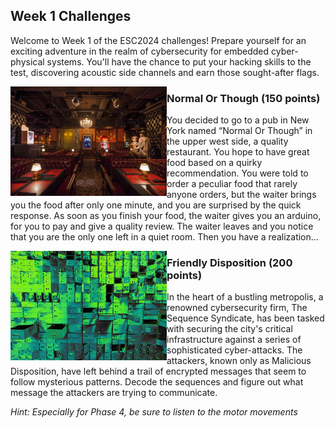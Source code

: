 ## Week 1 Challenges

Welcome to Week 1 of the ESC2024 challenges! Prepare yourself for an exciting adventure in the realm of cybersecurity for embedded cyber-physical systems. You'll have the chance to put your hacking skills to the test, discovering acoustic side channels and earn those sought-after flags.


<img src="https://github.com/TrustworthyComputing/csaw_esc_2024/blob/main/challenges/week1/NormalOrThough.jpg" alt="NormalOrThough" align="left" width="250" height="175" title="Normal Or Tho">

### Normal Or Though (150 points)

You decided to go to a pub in New York named “Normal Or Though” in the upper west side, a quality restaurant. You hope to have great food based on a quirky recommendation. You were told to order a peculiar food that rarely anyone orders, but the waiter brings you the food after only one minute, and you are surprised by the quick response. As soon as you finish your food, the waiter gives you an arduino, for you to pay and give a quality review. The waiter leaves and you notice that you are the only one left in a quiet room. Then you have a realization...

<img src="https://github.com/TrustworthyComputing/csaw_esc_2024/blob/main/challenges/week1/FriendlyDisposition.jpg" alt="" align="left" width="250" height="175" title="Friendly Dispositon">

### Friendly Disposition (200 points)

In the heart of a bustling metropolis, a renowned cybersecurity firm, The Sequence Syndicate, has been tasked with securing the city's critical infrastructure against a series of sophisticated cyber-attacks. The attackers, known only as Malicious Disposition, have left behind a trail of encrypted messages that seem to follow mysterious patterns. Decode the sequences and figure out what message the attackers are trying to communicate.

*Hint: Especially for Phase 4, be sure to listen to the motor movements* 
